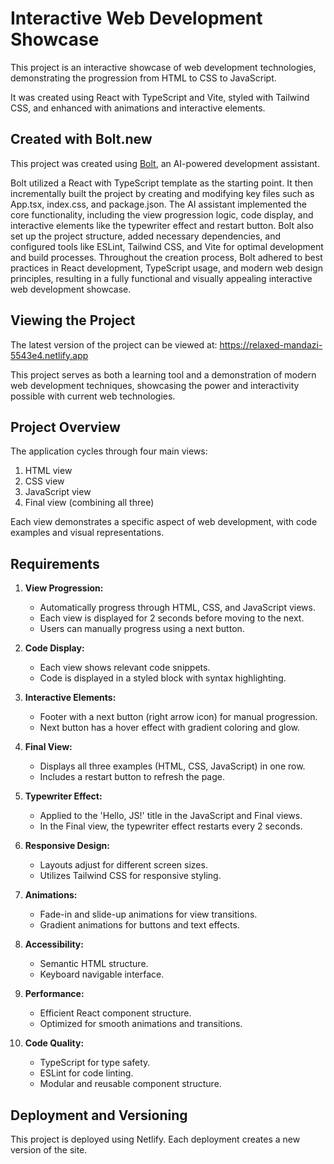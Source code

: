 # Interactive Web Development Showcase

This project is an interactive showcase of web development technologies, demonstrating the progression from HTML to CSS to JavaScript. 

It was created using React with TypeScript and Vite, styled with Tailwind CSS, and enhanced with animations and interactive elements.

## Created with Bolt.new
This project was created using [Bolt](https://bolt.new/), an AI-powered development assistant.

Bolt utilized a React with TypeScript template as the starting point. It then incrementally built the project by creating and modifying key files such as App.tsx, index.css, and package.json. The AI assistant implemented the core functionality, including the view progression logic, code display, and interactive elements like the typewriter effect and restart button. Bolt also set up the project structure, added necessary dependencies, and configured tools like ESLint, Tailwind CSS, and Vite for optimal development and build processes. Throughout the creation process, Bolt adhered to best practices in React development, TypeScript usage, and modern web design principles, resulting in a fully functional and visually appealing interactive web development showcase.

## Viewing the Project

The latest version of the project can be viewed at: https://relaxed-mandazi-5543e4.netlify.app

This project serves as both a learning tool and a demonstration of modern web development techniques, showcasing the power and interactivity possible with current web technologies.

## Project Overview

The application cycles through four main views:

1. HTML view
2. CSS view
3. JavaScript view
4. Final view (combining all three)

Each view demonstrates a specific aspect of web development, with code examples and visual representations.

## Requirements

1. **View Progression:**
   - Automatically progress through HTML, CSS, and JavaScript views.
   - Each view is displayed for 2 seconds before moving to the next.
   - Users can manually progress using a next button.

2. **Code Display:**
   - Each view shows relevant code snippets.
   - Code is displayed in a styled block with syntax highlighting.

3. **Interactive Elements:**
   - Footer with a next button (right arrow icon) for manual progression.
   - Next button has a hover effect with gradient coloring and glow.

4. **Final View:**
   - Displays all three examples (HTML, CSS, JavaScript) in one row.
   - Includes a restart button to refresh the page.

5. **Typewriter Effect:**
   - Applied to the 'Hello, JS!' title in the JavaScript and Final views.
   - In the Final view, the typewriter effect restarts every 2 seconds.

6. **Responsive Design:**
   - Layouts adjust for different screen sizes.
   - Utilizes Tailwind CSS for responsive styling.

7. **Animations:**
   - Fade-in and slide-up animations for view transitions.
   - Gradient animations for buttons and text effects.

8. **Accessibility:**
   - Semantic HTML structure.
   - Keyboard navigable interface.

9. **Performance:**
   - Efficient React component structure.
   - Optimized for smooth animations and transitions.

10. **Code Quality:**
    - TypeScript for type safety.
    - ESLint for code linting.
    - Modular and reusable component structure.

## Deployment and Versioning

This project is deployed using Netlify. Each deployment creates a new version of the site.
